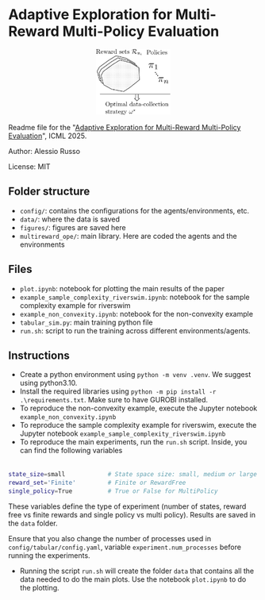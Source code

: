 
# Adaptive Exploration for Multi-Reward Multi-Policy Evaluation

<p align="center">
<img src="figures/multirew.jpg" alt="ulti-Reward Multi-Policy Evaluation" width="150" />
</p>

Readme file for the "[Adaptive Exploration for Multi-Reward Multi-Policy Evaluation](https://arxiv.org/abs/2502.02516)", ICML 2025.

Author: Alessio Russo

License: MIT


## Folder structure

-  `config/`: contains the configurations for the agents/environments, etc.
-  `data/`: where the data is saved
-  `figures/`: figures are saved here
-  `multireward_ope/`: main library. Here are coded the agents and the environments

## Files

- `plot.ipynb`: notebook for plotting the main results of the paper
- `example_sample_complexity_riverswim.ipynb`:  notebook for the sample complexity example for riverswim
- `example_non_convexity.ipynb`: notebook for the non-convexity example
- `tabular_sim.py`: main training python file
- `run.sh`: script to run the training across different environments/agents.

## Instructions

- Create a python environment using `python -m venv .venv`. We suggest using python3.10.
- Install the required libraries using `python -m pip install -r .\requirements.txt`. Make sure to have GUROBI installed.
- To reproduce the non-convexity example, execute the Jupyter notebook `example_non_convexity.ipynb`
- To reproduce the sample complexity example for riverswim, execute the Jupyter notebook `example_sample_complexity_riverswim.ipynb`
- To reproduce the main experiments, run the `run.sh` script. Inside, you can find the following variables
  

```bash

state_size=small            # State space size: small, medium or large
reward_set='Finite'         # Finite or RewardFree
single_policy=True          # True or False for MultiPolicy

```

These variables define the type of experiment (number of states, reward free vs finite rewards and single policy vs multi policy). Results are saved in the `data` folder.


Ensure that you also change the number of processes used in `config/tabular/config.yaml`, variable `experiment.num_processes` before running the experiments.


- Running the script `run.sh` will create the folder `data` that contains all the data needed to do the main plots. Use the notebook `plot.ipynb` to do the plotting.

